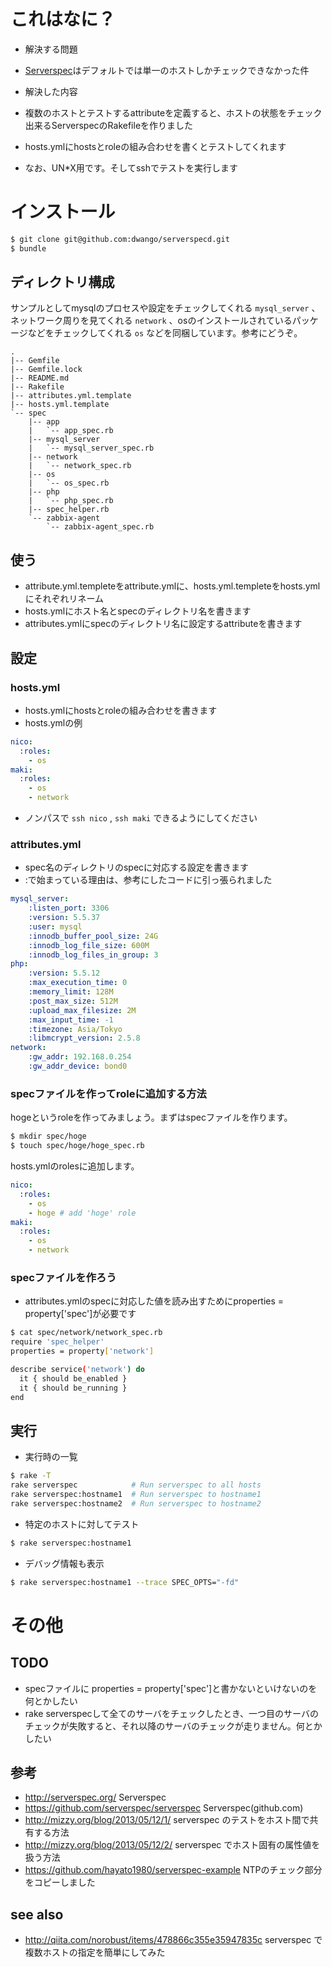 # これはなに？

* 解決する問題
 * [Serverspec](http://http://serverspec.org/)はデフォルトでは単一のホストしかチェックできなかった件

* 解決した内容
 * 複数のホストとテストするattributeを定義すると、ホストの状態をチェック出来るServerspecのRakefileを作りました
 * hosts.ymlにhostsとroleの組み合わせを書くとテストしてくれます

* なお、UN*X用です。そしてsshでテストを実行します


# インストール

```sh
$ git clone git@github.com:dwango/serverspecd.git
$ bundle
```

## ディレクトリ構成

サンプルとしてmysqlのプロセスや設定をチェックしてくれる ``mysql_server`` 、ネットワーク周りを見てくれる ``network`` 、osのインストールされているパッケージなどをチェックしてくれる ``os`` などを同梱しています。参考にどうぞ。

```
.
|-- Gemfile
|-- Gemfile.lock
|-- README.md
|-- Rakefile
|-- attributes.yml.template
|-- hosts.yml.template
`-- spec
    |-- app
    |   `-- app_spec.rb
    |-- mysql_server
    |   `-- mysql_server_spec.rb
    |-- network
    |   `-- network_spec.rb
    |-- os
    |   `-- os_spec.rb
    |-- php
    |   `-- php_spec.rb
    |-- spec_helper.rb
    `-- zabbix-agent
        `-- zabbix-agent_spec.rb
```

## 使う

* attribute.yml.templeteをattribute.ymlに、hosts.yml.templeteをhosts.ymlにそれぞれリネーム
* hosts.ymlにホスト名とspecのディレクトリ名を書きます
* attributes.ymlにspecのディレクトリ名に設定するattributeを書きます


## 設定

### hosts.yml

* hosts.ymlにhostsとroleの組み合わせを書きます
* hosts.ymlの例

```yaml
nico:
  :roles:
    - os
maki:
  :roles:
    - os
    - network
```

* ノンパスで ``ssh nico`` , ``ssh maki`` できるようにしてください

### attributes.yml

* spec名のディレクトリのspecに対応する設定を書きます
* :で始まっている理由は、参考にしたコードに引っ張られました

```yaml
mysql_server:
    :listen_port: 3306
    :version: 5.5.37
    :user: mysql
    :innodb_buffer_pool_size: 24G
    :innodb_log_file_size: 600M
    :innodb_log_files_in_group: 3
php:
    :version: 5.5.12
    :max_execution_time: 0
    :memory_limit: 128M
    :post_max_size: 512M
    :upload_max_filesize: 2M
    :max_input_time: -1
    :timezone: Asia/Tokyo
    :libmcrypt_version: 2.5.8
network:
    :gw_addr: 192.168.0.254
    :gw_addr_device: bond0
```

### specファイルを作ってroleに追加する方法

hogeというroleを作ってみましょう。まずはspecファイルを作ります。

```sh
$ mkdir spec/hoge
$ touch spec/hoge/hoge_spec.rb
```

hosts.ymlのrolesに追加します。

```yaml
nico:
  :roles:
    - os
    - hoge # add 'hoge' role
maki:
  :roles:
    - os
    - network
```

### specファイルを作ろう

* attributes.ymlのspecに対応した値を読み出すためにproperties = property['spec']が必要です

```sh
$ cat spec/network/network_spec.rb
require 'spec_helper'
properties = property['network']

describe service('network') do
  it { should be_enabled }
  it { should be_running }
end
```


## 実行

* 実行時の一覧

```sh
$ rake -T
rake serverspec            # Run serverspec to all hosts
rake serverspec:hostname1  # Run serverspec to hostname1
rake serverspec:hostname2  # Run serverspec to hostname2
```

* 特定のホストに対してテスト

```sh
$ rake serverspec:hostname1
```

* デバッグ情報も表示

```sh
$ rake serverspec:hostname1 --trace SPEC_OPTS="-fd"
```


# その他

## TODO

* specファイルに properties = property['spec']と書かないといけないのを何とかしたい
* rake serverspecして全てのサーバをチェックしたとき、一つ目のサーバのチェックが失敗すると、それ以降のサーバのチェックが走りません。何とかしたい

## 参考

* http://serverspec.org/ Serverspec
* https://github.com/serverspec/serverspec Serverspec(github.com)
* http://mizzy.org/blog/2013/05/12/1/ serverspec のテストをホスト間で共有する方法
* http://mizzy.org/blog/2013/05/12/2/ serverspec でホスト固有の属性値を扱う方法
* https://github.com/hayato1980/serverspec-example NTPのチェック部分をコピーしました

## see also

* http://qiita.com/norobust/items/478866c355e35947835c serverspec で複数ホストの指定を簡単にしてみた
